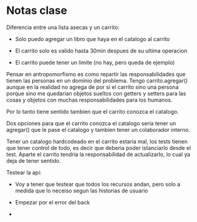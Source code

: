 # Notas clase

Diferencia entre una lista asecas y un carrito:

* Solo puedo agregar un libro que haya en el catalogo al carrito

* El carrito solo es valido hasta 30min despues de su ultima operacion

* El carrito puede tener un limite (no hay, pero queda de ejemplo)

Pensar en antropomorfismo es como repartir las responsabilidades que tienen las personas en un dominio del problema. Tengo carrito.agregar() aunque en la realidad no agrega de por si el carrito sino una persona porque sino me quedarian objetos sueltos con getters y setters para las cosas y objetos con muchas responsabilidades para los humanos.

Por lo tanto tiene sentido tambien que el carrito conozca el catalogo.

Dos opciones para que el carrito conozca el catalogo seria tener un agregar() que le pase el catalogo y tambien tener un colaborador interno.

Tener un catalogo hardcodeado en el carrito estaria mal, los tests tienen que tener control de todo, es decir que deberia poder istanciarlo desde el test. Aparte el carrito tendria la responsabilidad de actualizarlo, lo cual ya deja de tener sentido.

Testear la api:

* Voy a tener que testear que todos los recursos andan, pero solo a medida que lo neceiso segun las historias de usuario

* Empezar por el error del back

* 